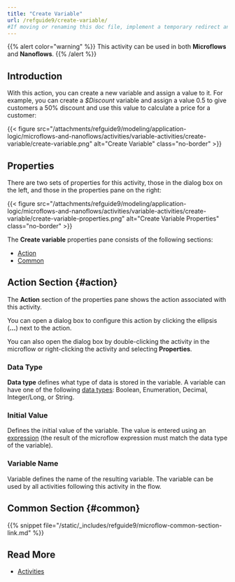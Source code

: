 ```yaml
---
title: "Create Variable"
url: /refguide9/create-variable/
#If moving or renaming this doc file, implement a temporary redirect and let the respective team know they should update the URL in the product. See Mapping to Products for more details.
---
```


{{% alert color="warning" %}}
This activity can be used in both **Microflows** and **Nanoflows**.
{{% /alert %}}

## Introduction

With this action, you can create a new variable and assign a value to it. For example, you can create a *$Discount* variable and assign a value 0.5 to give customers a 50% discount and use this value to calculate a price for a customer:

{{< figure src="/attachments/refguide9/modeling/application-logic/microflows-and-nanoflows/activities/variable-activities/create-variable/create-variable.png" alt="Create Variable" class="no-border" >}}

## Properties

There are two sets of properties for this activity, those in the dialog box on the left, and those in the properties pane on the right:

{{< figure src="/attachments/refguide9/modeling/application-logic/microflows-and-nanoflows/activities/variable-activities/create-variable/create-variable-properties.png" alt="Create Variable Properties" class="no-border" >}}

The **Create variable** properties pane consists of the following sections:

* [Action](#action)
* [Common](#common)

## Action Section {#action}

The **Action** section of the properties pane shows the action associated with this activity.

You can open a dialog box to configure this action by clicking the ellipsis (**…**) next to the action.

You can also open the dialog box by double-clicking the activity in the microflow or right-clicking the activity and selecting **Properties**.

### Data Type

**Data type** defines what type of data is stored in the variable. A variable can have one of the following [data types](/refguide9/data-types/): Boolean, Enumeration, Decimal, Integer/Long, or String.

### Initial Value

Defines the initial value of the variable. The value is entered using an [expression](/refguide9/expressions/) (the result of the microflow expression must match the data type of the variable).

### Variable Name

Variable defines the name of the resulting variable. The variable can be used by all activities following this activity in the flow.

## Common Section {#common}

{{% snippet file="/static/_includes/refguide9/microflow-common-section-link.md" %}}

## Read More

* [Activities](/refguide9/activities/)
